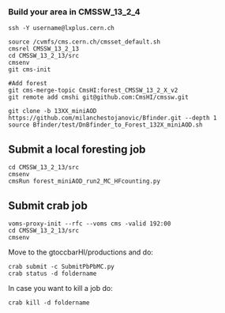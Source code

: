 ### Build your area in CMSSW_13_2_4
```
ssh -Y username@lxplus.cern.ch

source /cvmfs/cms.cern.ch/cmsset_default.sh
cmsrel CMSSW_13_2_13
cd CMSSW_13_2_13/src
cmsenv
git cms-init

#Add forest
git cms-merge-topic CmsHI:forest_CMSSW_13_2_X_v2
git remote add cmshi git@github.com:CmsHI/cmssw.git

git clone -b 13XX_miniAOD https://github.com/milanchestojanovic/Bfinder.git --depth 1
source Bfinder/test/DnBfinder_to_Forest_132X_miniAOD.sh
```

## Submit a local foresting job
```
cd CMSSW_13_2_13/src
cmsenv
cmsRun forest_miniAOD_run2_MC_HFcounting.py
```

## Submit crab job
```
voms-proxy-init --rfc --voms cms -valid 192:00
cd CMSSW_13_2_13/src
cmsenv
```
Move to the gtoccbarHI/productions and do:
```
crab submit -c SubmitPbPbMC.py
crab status -d foldername
```

In case you want to kill a job do:
```
crab kill -d foldername
```

